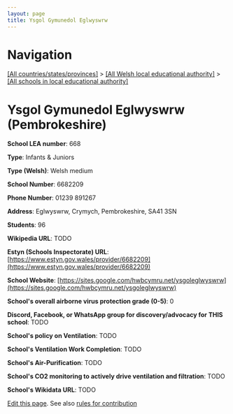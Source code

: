 ```yaml
---
layout: page
title: Ysgol Gymunedol Eglwyswrw
---
```

# Navigation

[[All countries/states/provinces]](../../..) > [[All Welsh local educational authority]](../..) > [[All schools in local educational authority]](..)

# Ysgol Gymunedol Eglwyswrw (Pembrokeshire)

**School LEA number**: 668

**Type**: Infants & Juniors

**Type (Welsh)**: Welsh medium

**School Number**: 6682209

**Phone Number**: 01239 891267

**Address**: Eglwyswrw, Crymych, Pembrokeshire, SA41 3SN

**Students**: 96

**Wikipedia URL**: TODO

**Estyn (Schools Inspectorate) URL**: [https://www.estyn.gov.wales/provider/6682209](https://www.estyn.gov.wales/provider/6682209)

**School Website**: [https://sites.google.com/hwbcymru.net/ysgoleglwyswrw](https://sites.google.com/hwbcymru.net/ysgoleglwyswrw)

**School's overall airborne virus protection grade (0-5)**: 0

**Discord, Facebook, or WhatsApp group for discovery/advocacy for THIS school**: TODO

**School's policy on Ventilation**: TODO

**School's Ventilation Work Completion**: TODO

**School's Air-Purification**: TODO

**School's CO2 monitoring to actively drive ventilation and filtration**: TODO

**School's Wikidata URL**: TODO




[Edit this page](https://github.com/ventilate-schools/Wales/edit/prif/./Pembrokeshire/Ysgol_Gymunedol_Eglwyswrw.md). See also [rules for contribution](../../../contribution-rules/)
